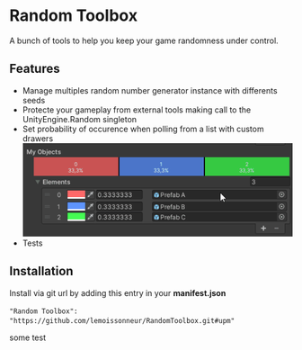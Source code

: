 # Random Toolbox
A bunch of tools to help you keep your game randomness under control.

## Features
- Manage multiples random number generator instance with differents seeds
- Protecte your gameplay from external tools making call to the UnityEngine.Random singleton
- Set probability of occurence when polling from a list with custom drawers
![probabilityDrawer](https://raw.githubusercontent.com/lemoissonneur/RandomToolbox/main/Documentation%7E/resources/Probability.gif "probabilityDrawer")
- Tests

## Installation

Install via git url by adding this entry in your **manifest.json**

`"Random Toolbox": "https://github.com/lemoissonneur/RandomToolbox.git#upm"`

some test